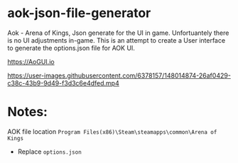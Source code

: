 # aok-json-file-generator
Aok - Arena of Kings, Json generate for the UI in game. Unfortuantely there is no UI adjustments in-game. This is an attempt to create a User interface to generate the options.json file for AOK UI.

https://AoGUI.io


https://user-images.githubusercontent.com/6378157/148014874-26af0429-c38c-43b9-9d49-f3d3c6e4dfed.mp4


# Notes:
AOK file location ```Program Files(x86)\Steam\steamapps\common\Arena of Kings```
  - Replace ```options.json```

